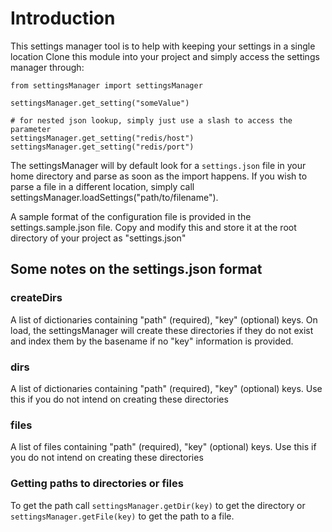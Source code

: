 # Introduction

This settings manager tool is to help with keeping your settings in a single location
Clone this module into your project and simply access the settings manager through:

```
from settingsManager import settingsManager

settingsManager.get_setting("someValue")

# for nested json lookup, simply just use a slash to access the parameter
settingsManager.get_setting("redis/host")
settingsManager.get_setting("redis/port")
```

The settingsManager will by default look for a `settings.json` file in your home directory and parse as soon as the import happens. If you wish to parse a file in a different location, simply call settingsManager.loadSettings("path/to/filename").

A sample format of the configuration file is provided in the settings.sample.json file.
Copy and modify this and store it at the root directory of your project as "settings.json"

## Some notes on the settings.json format

### createDirs

A list of dictionaries containing "path" (required), "key" (optional) keys. On load, the settingsManager will create these directories if they do not exist and index them by the basename if no "key" information is provided. 

### dirs

A list of dictionaries containing "path" (required), "key" (optional) keys. Use this if you do not intend on creating these directories

### files

A list of files containing "path" (required), "key" (optional) keys. Use this if you do not intend on creating these directories

### Getting paths to directories or files
To get the path call `settingsManager.getDir(key)` to get the directory or `settingsManager.getFile(key)` to get the path to a file.
 